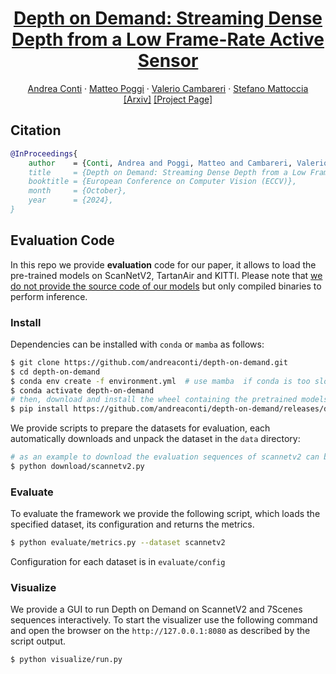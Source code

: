 <h1 align="center">
<a href="">Depth on Demand: Streaming Dense Depth from a Low Frame-Rate Active Sensor</a>
</h1>

<p>
<div align="center">
    <a href="https://andreaconti.github.io">Andrea Conti</a>
    &middot;
    <a href="https://mattpoggi.github.io">Matteo Poggi</a>
    &middot;
    <a href="">Valerio Cambareri</a>
    &middot;
    <a href="http://vision.deis.unibo.it/~smatt/Site/Home.html">Stefano Mattoccia</a>
</div>
<div align="center">
    <a href="">[Arxiv]</a>
    <a href="">[Project Page]</a>
</div>
</p>

## Citation

```bibtex
@InProceedings{
    author    = {Conti, Andrea and Poggi, Matteo and Cambareri, Valerio and Mattoccia, Stefano},
    title     = {Depth on Demand: Streaming Dense Depth from a Low Frame-Rate Active Sensor},
    booktitle = {European Conference on Computer Vision (ECCV)},
    month     = {October},
    year      = {2024},
}
```

## Evaluation Code

In this repo we provide __evaluation__ code for our paper, it allows to load the pre-trained models on ScanNetV2, TartanAir and KITTI. Please note that <u>we do not provide the source code of our models</u> but only compiled binaries to perform inference.


### Install

Dependencies can be installed with `conda` or `mamba` as follows:

```bash
$ git clone https://github.com/andreaconti/depth-on-demand.git
$ cd depth-on-demand
$ conda env create -f environment.yml  # use mamba  if conda is too slow
$ conda activate depth-on-demand
# then, download and install the wheel containing the pretrained models, available for linux, windows and macos
$ pip install https://github.com/andreaconti/depth-on-demand/releases/download/models%2Fv0.1.1/depth_on_demand-0.1.1-cp310-cp310-linux_x86_64.whl --no-deps
```

We provide scripts to prepare the datasets for evaluation, each automatically downloads and unpack the dataset in the `data` directory:

```bash
# as an example to download the evaluation sequences of scannetv2 can be used the following
$ python download/scannetv2.py
```

### Evaluate

To evaluate the framework we provide the following script, which loads the specified dataset, its configuration and returns the metrics.

```bash
$ python evaluate/metrics.py --dataset scannetv2
```

Configuration for each dataset is in `evaluate/config`

### Visualize

We provide a GUI to run Depth on Demand on ScannetV2 and 7Scenes sequences interactively. To start the visualizer use the following command and open the browser on the `http://127.0.0.1:8080` as described by the script output.

```bash
$ python visualize/run.py
```